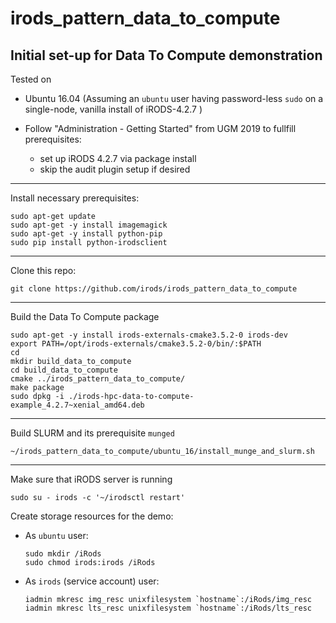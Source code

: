 # irods_pattern_data_to_compute

Initial set-up for **Data To Compute** demonstration
---

Tested on 
  - Ubuntu 16.04 
    (Assuming an `ubuntu` user having password-less `sudo`
     on a single-node, vanilla install of iRODS-4.2.7 )

  - Follow "Administration - Getting Started" from UGM 2019 to fullfill prerequisites:

      - set up iRODS 4.2.7 via package install
      - skip the audit plugin setup if desired

---

Install necessary prerequisites:
```
sudo apt-get update
sudo apt-get -y install imagemagick
sudo apt-get -y install python-pip
sudo pip install python-irodsclient
```
---
Clone this repo:
```
git clone https://github.com/irods/irods_pattern_data_to_compute
```
---
Build the Data To Compute package

```
sudo apt-get -y install irods-externals-cmake3.5.2-0 irods-dev
export PATH=/opt/irods-externals/cmake3.5.2-0/bin/:$PATH
cd
mkdir build_data_to_compute
cd build_data_to_compute
cmake ../irods_pattern_data_to_compute/
make package
sudo dpkg -i ./irods-hpc-data-to-compute-example_4.2.7~xenial_amd64.deb
```
---

Build SLURM and its prerequisite `munged`

```
~/irods_pattern_data_to_compute/ubuntu_16/install_munge_and_slurm.sh
```

---

Make sure that iRODS server is running
```
sudo su - irods -c '~/irodsctl restart'
```

Create storage resources for the demo:
  - As `ubuntu` user:
    ```
    sudo mkdir /iRods
    sudo chmod irods:irods /iRods
    ```
  - As `irods` (service account) user:
    ```
    iadmin mkresc img_resc unixfilesystem `hostname`:/iRods/img_resc
    iadmin mkresc lts_resc unixfilesystem `hostname`:/iRods/lts_resc
    ```
